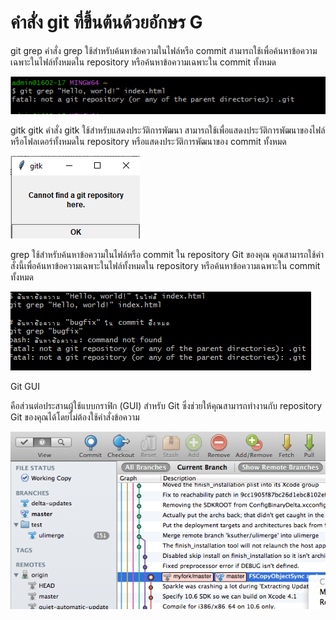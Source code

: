 # คำสั่ง git ที่ขึ้นต้นด้วยอักษร G

git grep
คำสั่ง grep ใช้สำหรับค้นหาข้อความในไฟล์หรือ commit สามารถใช้เพื่อค้นหาข้อความเฉพาะในไฟล์ทั้งหมดใน repository หรือค้นหาข้อความเฉพาะใน commit ทั้งหมด

![Alt text](image-19.png)

gitk
gitk
คำสั่ง gitk ใช้สำหรับแสดงประวัติการพัฒนา สามารถใช้เพื่อแสดงประวัติการพัฒนาของไฟล์หรือโฟลเดอร์ทั้งหมดใน repository หรือแสดงประวัติการพัฒนาของ commit ทั้งหมด

![Alt text](image-20.png)

grep
ใช้สำหรับค้นหาข้อความในไฟล์หรือ commit ใน repository Git ของคุณ คุณสามารถใช้คำสั่งนี้เพื่อค้นหาข้อความเฉพาะในไฟล์ทั้งหมดใน repository หรือค้นหาข้อความเฉพาะใน commit ทั้งหมด

![Alt text](image-21.png)


Git GUI 

คือส่วนต่อประสานผู้ใช้แบบกราฟิก (GUI) สำหรับ Git ซึ่งช่วยให้คุณสามารถทำงานกับ repository Git ของคุณได้โดยไม่ต้องใช้คำสั่งข้อความ

![Alt text](image-22.png)